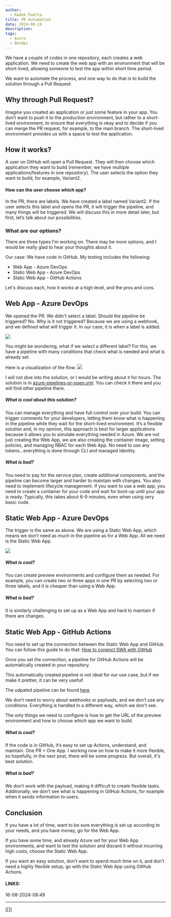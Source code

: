 ```yaml
---
author:
  - Radek Padrta
title: PR Automation
date: 2024-08-19
description: 
tags:
  - Azure
  - DevOps
---
```


We have a couple of codes in one repository, each creates a web application. We need to create the web app with an environment that will be short-lived, allowing someone to test the app within short time period.

We want to automate the process, and one way to do that is to build the solution through a Pull Request.

## Why through Pull Request?

Imagine you created an application or just some feature in your app. You don’t want to push it to the production environment, but rather to a short-lived environment, to ensure that everything is okay and to decide if you can merge the PR request, for example, to the main branch. The short-lived environment provides us with a space to test the application.

## How it works?

A user on GitHub will open a Pull Request. They will then choose which application they want to build (remember, we have multiple applications/features in one repository). The user selects the option they want to build, for example, Variant2.

#### How can the user choose which app?

In the PR, there are labels. We have created a label named Variant2. If the user selects this label and opens the PR, it will trigger the pipeline, and many things will be triggered. We will discuss this in more detail later, but first, let’s talk about our possibilities.

### What are our options?

There are three types I'm working on. There may be more options, and I would be really glad to hear your thoughts about it.

Our case: We have code in GitHub.
My testing includes the following:
- Web App - Azure DevOps
- Static Web App - Azure DevOps
- Static Web App - GitHub Actions

Let's discuss each, how it works at a high level, and the pros and cons.

## Web App - Azure DevOps

We opened the PR. We didn't select a label. Should the pipeline be triggered? No.
Why is it not triggered? Because we are using a webhook, and we defined what will trigger it. In our case, it is when a label is added.

![](/PRAUT_WebhookTrigger.png)

You might be wondering, what if we select a different label?
For this, we have a pipeline with many conditions that check what is needed and what is already set.

Here is a visualization of the flow.
![](/PRAUT_WA.png)


I will not dive into the solution, or I would be writing about it for hours. The solution is in [azure-pipelines-pr-open.yml](https://github.com/radekpadrta/PRAutomation/blob/main/azure-pipelines-pr-open.yml). You can check it there and you will find other pipeline there.

##### What is cool about this solution?
You can manage everything and have full control over your build. You can trigger comments for your developers, letting them know what is happening in the pipeline while they wait for the short-lived environment. It’s a flexible solution and, in my opinion, this approach is best for larger applications because it allows you to simulate everything needed in Azure. We are not just creating the Web App, we are also creating the container image, setting policies, and managing RBAC for each Web App. No need to use any tokens...everything is done through CLI and managed identity.

##### What is bad?
You need to pay for the service plan, create additional components, and the pipeline can become larger and harder to maintain with changes. You also need to implement lifecycle management. If you want to use a web app, you need to create a container for your code and wait for boot-up until your app is ready. Typically, this takes about 6-9 minutes, even when using very basic code.


## Static Web App - Azure DevOps
The trigger is the same as above. We are using a Static Web App, which means we don’t need as much in the pipeline as for a Web App. All we need is the Static Web App.


![](/PRAUT_SWA.png)

##### What is cool?
You can create preview environments and configure them as needed. For example, you can create two or three apps in one PR by selecting two or three labels, and it is cheaper than using a Web App.

##### What is bad?
It is similarly challenging to set up as a Web App and hard to maintain if there are changes.



## Static Web App - GitHub Actions

You need to set up the connection between the Static Web App and GitHub. You can follow this guide to do that: [How to conenct SWA with GitHub](https://github.com/radekpadrta/PRAutomation/tree/testPR)

Once you set the connection, a pipeline for GitHub Actions will be automatically created in your repository.

This automatically created pipeline is not ideal for our use case, but if we make it prettier, it can be very useful!

The udpated pipeline can be found [here](https://github.com/radekpadrta/PRAutomation/blob/main/.github/workflows/azure-static-web-apps-black-hill-01e38be0f.yml)

We don’t need to worry about webhooks or payloads, and we don’t use any conditions. Everything is handled in a different way, which we don't see.

The only things we need to configure is how to get the URL of the preview environment and how to choose which app we want to build.

##### What is cool?
If the code is in GitHub, it’s easy to set up Actions, understand, and maintain. One PR = One App. I working now on how to make it more flexible, so hopefully, in the next post, there will be some progress. But overall, it's best solution. 

##### What is bad?
We don’t work with the payload, making it difficult to create flexible tasks. Additionally, we don’t see what is happening in GitHub Actions, for example when it sends information to users.


## Conclusion

If you have a lot of time, want to be sure everything is set up according to your needs, and you have money, go for the Web App.

If you have some time, and already Azure set for your Web App environments, and want to test the solution and discard it without incurring high costs, choose the Static Web App.

If you want an easy solution, don’t want to spend much time on it, and don’t need a highly flexible setup, go with the Static Web App using GitHub Actions.




















#### LINKS:




16-08-2024-08:49

---

[[]]